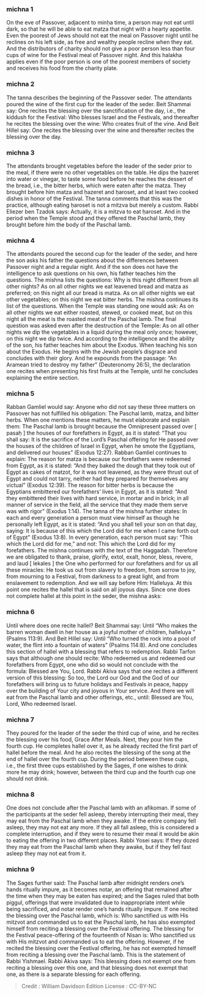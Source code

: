 
### michna 1
On the eve of Passover, adjacent to minḥa time, a person may not eat until dark, so that he will be able to eat matza that night with a hearty appetite. Even the poorest of Jews should not eat the meal on Passover night until he reclines on his left side, as free and wealthy people recline when they eat. And the distributors of charity should not give a poor person less than four cups of wine for the Festival meal of Passover night. And this halakha applies even if the poor person is one of the poorest members of society and receives his food from the charity plate.

### michna 2
The tanna describes the beginning of the Passover seder. The attendants poured the wine of the first cup for the leader of the seder. Beit Shammai say: One recites the blessing over the sanctification of the day, i.e., the kiddush for the Festival: Who blesses Israel and the Festivals, and thereafter he recites the blessing over the wine: Who creates fruit of the vine. And Beit Hillel say: One recites the blessing over the wine and thereafter recites the blessing over the day.

### michna 3
The attendants brought vegetables before the leader of the seder prior to the meal, if there were no other vegetables on the table. He dips the ḥazeret into water or vinegar, to taste some food before he reaches the dessert of the bread, i.e., the bitter herbs, which were eaten after the matza. They brought before him matza and ḥazeret and ḥaroset, and at least two cooked dishes in honor of the Festival. The tanna comments that this was the practice, although eating ḥaroset is not a mitzva but merely a custom. Rabbi Eliezer ben Tzadok says: Actually, it is a mitzva to eat ḥaroset. And in the period when the Temple stood and they offered the Paschal lamb, they brought before him the body of the Paschal lamb.

### michna 4
The attendants poured the second cup for the leader of the seder, and here the son asks his father the questions about the differences between Passover night and a regular night. And if the son does not have the intelligence to ask questions on his own, his father teaches him the questions. The mishna lists the questions: Why is this night different from all other nights? As on all other nights we eat leavened bread and matza as preferred; on this night all our bread is matza. As on all other nights we eat other vegetables; on this night we eat bitter herbs. The mishna continues its list of the questions. When the Temple was standing one would ask: As on all other nights we eat either roasted, stewed, or cooked meat, but on this night all the meat is the roasted meat of the Paschal lamb. The final question was asked even after the destruction of the Temple: As on all other nights we dip the vegetables in a liquid during the meal only once; however, on this night we dip twice. And according to the intelligence and the ability of the son, his father teaches him about the Exodus. When teaching his son about the Exodus. He begins with the Jewish people’s disgrace and concludes with their glory. And he expounds from the passage: “An Aramean tried to destroy my father” (Deuteronomy 26:5), the declaration one recites when presenting his first fruits at the Temple, until he concludes explaining the entire section.

### michna 5
Rabban Gamliel would say: Anyone who did not say these three matters on Passover has not fulfilled his obligation: The Paschal lamb, matza, and bitter herbs. When one mentions these matters, he must elaborate and explain them: The Paschal lamb is brought because the Omnipresent passed over [ pasaḥ ] the houses of our forefathers in Egypt, as it is stated: “That you shall say: It is the sacrifice of the Lord’s Paschal offering for He passed over the houses of the children of Israel in Egypt, when he smote the Egyptians, and delivered our houses” (Exodus 12:27). Rabban Gamliel continues to explain: The reason for matza is because our forefathers were redeemed from Egypt, as it is stated: “And they baked the dough that they took out of Egypt as cakes of matzot, for it was not leavened, as they were thrust out of Egypt and could not tarry, neither had they prepared for themselves any victual” (Exodus 12:39). The reason for bitter herbs is because the Egyptians embittered our forefathers’ lives in Egypt, as it is stated: “And they embittered their lives with hard service, in mortar and in brick; in all manner of service in the field, all the service that they made them serve was with rigor” (Exodus 1:14). The tanna of the mishna further states: In each and every generation a person must view himself as though he personally left Egypt, as it is stated: “And you shall tell your son on that day, saying: It is because of this which the Lord did for me when I came forth out of Egypt” (Exodus 13:8). In every generation, each person must say: “This which the Lord did for me,” and not: This which the Lord did for my forefathers. The mishna continues with the text of the Haggadah. Therefore we are obligated to thank, praise, glorify, extol, exalt, honor, bless, revere, and laud [ lekales ] the One who performed for our forefathers and for us all these miracles: He took us out from slavery to freedom, from sorrow to joy, from mourning to a Festival, from darkness to a great light, and from enslavement to redemption. And we will say before Him: Halleluya. At this point one recites the hallel that is said on all joyous days. Since one does not complete hallel at this point in the seder, the mishna asks:

### michna 6
Until where does one recite hallel? Beit Shammai say: Until “Who makes the barren woman dwell in her house as a joyful mother of children, halleluya ” (Psalms 113:9). And Beit Hillel say: Until “Who turned the rock into a pool of water, the flint into a fountain of waters” (Psalms 114:8). And one concludes this section of hallel with a blessing that refers to redemption. Rabbi Tarfon says that although one should recite: Who redeemed us and redeemed our forefathers from Egypt, one who did so would not conclude with the formula: Blessed are You, Lord. Rabbi Akiva says that one recites a different version of this blessing: So too, the Lord our God and the God of our forefathers will bring us to future holidays and Festivals in peace, happy over the building of Your city and joyous in Your service. And there we will eat from the Paschal lamb and other offerings, etc., until: Blessed are You, Lord, Who redeemed Israel.

### michna 7
They poured for the leader of the seder the third cup of wine, and he recites the blessing over his food, Grace After Meals. Next, they pour him the fourth cup. He completes hallel over it, as he already recited the first part of hallel before the meal. And he also recites the blessing of the song at the end of hallel over the fourth cup. During the period between these cups, i.e., the first three cups established by the Sages, if one wishes to drink more he may drink; however, between the third cup and the fourth cup one should not drink.

### michna 8
One does not conclude after the Paschal lamb with an afikoman. If some of the participants at the seder fell asleep, thereby interrupting their meal, they may eat from the Paschal lamb when they awake. If the entire company fell asleep, they may not eat any more. If they all fall asleep, this is considered a complete interruption, and if they were to resume their meal it would be akin to eating the offering in two different places. Rabbi Yosei says: If they dozed they may eat from the Paschal lamb when they awake, but if they fell fast asleep they may not eat from it.

### michna 9
The Sages further said: The Paschal lamb after midnight renders one’s hands ritually impure, as it becomes notar, an offering that remained after the time when they may be eaten has expired; and the Sages ruled that both piggul, offerings that were invalidated due to inappropriate intent while being sacrificed, and notar render one’s hands ritually impure. If one recited the blessing over the Paschal lamb, which is: Who sanctified us with His mitzvot and commanded us to eat the Paschal lamb, he has also exempted himself from reciting a blessing over the Festival offering. The blessing for the Festival peace-offering of the fourteenth of Nisan is: Who sanctified us with His mitzvot and commanded us to eat the offering. However, if he recited the blessing over the Festival offering, he has not exempted himself from reciting a blessing over the Paschal lamb. This is the statement of Rabbi Yishmael. Rabbi Akiva says: This blessing does not exempt one from reciting a blessing over this one, and that blessing does not exempt that one, as there is a separate blessing for each offering.

>Credit : William Davidson Edition
>License :  CC-BY-NC
